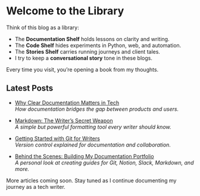 # Welcome to the Library

Think of this blog as a library:  
- The **Documentation Shelf** holds lessons on clarity and writing.  
- The **Code Shelf** hides experiments in Python, web, and automation.  
- The **Stories Shelf** carries running journeys and client tales.
- I try to keep a **conversational story** tone in these blogs.

Every time you visit, you’re opening a book from my thoughts.  

## Latest Posts

- [Why Clear Documentation Matters in Tech](whycleardocumentationmatters.md)  
  *How documentation bridges the gap between products and users.*  

- [Markdown: The Writer’s Secret Weapon](markdownwriterssecret.md)  
  *A simple but powerful formatting tool every writer should know.*  

- [Getting Started with Git for Writers](gitforwritersmd)  
  *Version control explained for documentation and collaboration.*  

- [Behind the Scenes: Building My Documentation Portfolio](buildingmydocportfolio.md)  
  *A personal look at creating guides for Git, Notion, Slack, Markdown, and more.*  


 More articles coming soon. Stay tuned as I continue documenting my journey as a tech writer.  



